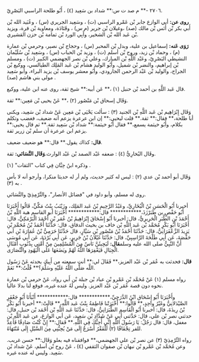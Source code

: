٢٧٠٦ -** م صد ت س:** شداد بن سَعِيد (٤) ، أَبُو طلحة الراسبي البَصْرِيّ.

**روى عن:** أبي الوازع جابر بْن عَمْرو الراسبي (ت) ، وسَعِيد الجريري (س) ، وعُبَيد الله بْن أَبي بكر بْن أَنَس بْن مالك (صد) ،وغيلان بْن جرير (م س) ، وقَتَادَة، ومعاوية بْن قرة، ويزيد بْن عَبد الله بْن الشخير، وأَبِي الورد بْن ثمامة بْن حزن القشيري.

**رَوَى عَنه:** إسماعيل بن علية، وبدل بْن المحبر (س) ، وحجاج بْن نصير، وحرمي بْن عمارة (م) ، وحماد بْن زيد، وروح بْن أسلم (ت) ، وزيد بْن الحباب (س) ، وسَعِيد بْن سُلَيْمان النشيطي البَصْرِيّ، وعَبْد اللَّهِ بْن المبارك، وعلي بْن نصر الجهضمي الكبير (ت) ، ومسلم بْن إبراهيم، والنضر بْن شميل، وأَبُو الوليد هشام بْن عَبد المَلِك الطيالسي، ووكيع بْن الجراح، والوليد بْن عَبْد الرحمن الجارودي، وأَبُو معشر يوسف بْن يزيد البراء، وأبو سَعِيد مولى بني هاشم (صد) .

قال عَبد اللَّهِ بن أحمد بْن حنبل (١) ،** عَن أبيه:** شيخ ثقة، روى عنه ابن علية، ووكيع.

وَقَال إسحاق بْن مَنْصُور (٢) ،** عَنْ يحيى بْن مَعِين:** ثقة.

وَقَال إِبْرَاهِيم بْن عَبد اللَّهِ بْن الجنيد (٣) : سألت يَحْيَى بْن مَعِين عَنْ شداد بْن سَعِيد، ويكنى أبا طلحة،** فقال:** ثقة.** قلت ليحيى:** إن ابن عرعرة يزعم أنه ضعيف، فغضب وتكلم بكلام، وأَبُو خيثمة يسمع،** فقال أَبُو خيثمة:** شداد بْن سَعِيد ثقة.** ثم قال يحيى:** يزعم ابن عرعرة أن سلم بْن زرير ثقة.

**قال:** كذاك يقول.** قال:** هو ضعيف ضعيف.

وقَال البُخارِيُّ (٤) : ضعفه عَبْد الصمد بْن عَبْد الوارث.**وَقَال النَّسَائي:** ثقة.

وذكره ابنُ حِبَّان فِي كتاب "الثقات" (١) .

وَقَال أبو أحمد بْن عدي (٢) : ليس له كثير حديث، ولم أر له حديثا منكرا، وأرجو أنه لا بأس به (٣) .

روى له مسلم، وأبو داود في "فضائل الأنصار"، والتِّرْمِذِيّ والنَّسَائي.

أخبرنا أَبُو الْحَسَنِ بْنُ الْبُخَارِيِّ، وعَبْدُ الرَّحِيمِ بْنُ عَبد المَلِك، وزَيْنَبُ بِنْتُ مَكِّيٍّ، قَالُوا أَخْبَرَنَا أَبُو حَفْصٍ بن طَبَرْزَذَ،************ قال:************ أَخْبَرَنَا أبو القاسم هبة اللَّهِ بْنُ أَحْمَدَ بْنِ الطَّبَرِ الْحَرِيرِيُّ، قال: أخبرنا أَبُو إِسْحَاقَ إِبْرَاهِيمُ بْنُ عُمَر بْنِ أَحْمَدَ الْبَرْمَكِيُّ، قال: أَخْبَرَنَا أَبُو بَكْرٍ مُحَمَّد بْن عَبد اللَّهِ بْن خاف بن بخيث الدقاق، قال: حَدَّثَنَا أَحْمَدُ بْنُ مُحَمَّدِ بْنِ يَزِيدَ الزَّعْفَرَانِيُّ، قال: حَدَّثَنَا أَحْمَدُ بْنُ مَنْصُورِ بْنِ سَيَّارٍ، قال حَدَّثَنَا حَرَمِيُّ بْنُ عُمَارَةَ بْنِ أَبي حَفْصَةَ، عَن أَبِي طَلْحَةَ الرَّاسِبِيِّ، قال: حَدَّثَنَا غَيْلانُ بْنُ جَرِيرٍ، عَن أَبِي بُرْدَةَ، عَن أَبِي مُوسَى أَنَّ النَّبِيُّ صلى الله عليه وسلم**قال:** لَيَجِيئَنَّ نَاسٌ مِنَ الْمُسْلِمِينَ مِنْ أُمَّتِي بِذُنُوبٍ أَمْثَالِ الْجِبَالِ فَيَغْفِرَهَا اللَّهُ لَهُمْ ويَضَعَهَا عَلَى الْيَهُودِ والنَّصَارَى.

**قال:** فحدثت به عُمَر بْن عَبْد العزيز،** فَقَالَ لي:** أنت سمعته من أَبِيك يحدثه عَنْ رَسُول اللَّه صَلَّى اللَّهُ عَلَيْهِ وسَلَّمَ؟** قُلْتُ:** نَعَمْ.

رواه مسلم (١) عَنْ مُحَمَّد بْن عَمْرو بْن عباد بْن جبلة بْن أَبي رواد، عَنْ حرمي بْن عمارة نحوه دون قصة عُمَر بْن عَبْد العزيز. وليس لَهُ عنده غيره، فوقع لنا بدلا عاليا.

وأَخْبَرَنَا أَبُو إِسْحَاق ابْنُ الدَّرَجِيِّ،************ قال:************ أَنْبَأَنَا أَبُو جَعْفَرٍ الصَّيْدَلانِيُّ وغَيْرُ واحِدٍ،** قَالُوا:** أَخْبَرَتْنا فَاطِمَةُ بِنْتُ عَبد اللَّهِ،** قَالَتْ:** أخبرنا أَبُو بَكْرِ بْنُ رِيذَةَ، قال: أخبرنا أَبُو الْقَاسِمِ الطَّبَرَانِيُّ، قال: حَدَّثَنَا عَبد اللَّهِ بْن أَحْمَد بْن حنبل، قال: حدثني نصر بْن علي، قال: حَدَّثني أَبِي عَنْ شَدَّادِ بْنِ سَعِيد، عَن أبي الوازغ، عن عَبد اللَّهِ بْن مغفل، قال: قال رَجُلٌ: يَا رَسُولَ اللَّهِ إِنِّي أُحِبُّكَ فِي اللَّهِ.** فَقال:** إِنْ كُنْتَ صَادِقًا فَأَعِدَّ للفر تِجْفَافًا (٢) لَلْفَقْرُ أَسْرَعُ إِلَى مَنْ يُحِبُّنِي مِنَ السَّيْلِ إِلَى مُنْتَهَاهُ.

رواه التِّرْمِذِيّ (٣) عن نصر بْن علي الجهضمي،** فوافقناه فيه بعلو وَقَال:** حسن غريب. وعن مُحَمَّد بْن عَمْرو بْن نبهان بْن صفوان الثقفي (٤) ، عَنْ روح بْن أسلم، عَنْ شداد بْن سَعِيد. وليس له عنده غيره.
